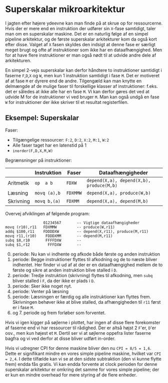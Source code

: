 # Superskalar mikroarkitektur

I jagten efter højere ydeevne kan man finde på at skrue op for ressourcerne.
Hvis der er mere end en instruktion der udfører sin `X`-fase samtidigt, taler
man om en superskalar maskine.
Det er en naturlig følge af en simpel pipeline arkitektur, og de første superskalar arkitekturer kom da også kort efter disse. Valget af `X` fasen skyldes den indsigt at denne fase er særligt meget brugt og ofte af instruktioner som ikke har en dataafhængighed. Men for at have flere instruktioner er man også nødt til at udvide andre dele af arkitekturen.

En simpel 2-vejs superskalar kan derfor håndtere to instruktioner samtidigt i
faserne `F`,`D`,`X` og `W`, men kun 1 instruktion samtidigt i fase `M`. Det er motiveret
af at fase `M` er dyrere end de andre. Tilgengæld kan man knytte en delmængde af de mulige faser
til forskellige klasser af instruktioner: f.eks. det er således at ikke alle har en fase `M`. Vi kan derfor gøres det ved at udvide M for de instruktioner vi ved bruger `M`.
Man kan også undgå en fase `W` for instruktioner der ikke skriver til et resultat
registerfilen.

## Eksempel: Superskalar

Faser:

* Tilgængelige ressourcer: `F:2`, `D:2`, `X:2`, `M:1`, `W:2`
* Alle faser taget har en latenstid på 1
* `inorder(F,D,X,M,W)`


Begrænsninger på instruktioner:

|             | Instruktion    | Faser     | Dataafhængigheder                          |
| ----------- | -------------- | --------- | ------------------------------------------ |
| Aritmetik   | `op  a b`      | `FDXW`    | `depend(X,a), depend(X,b), produce(M,b)`   |
| Læsning     | `movq (a),b`   | `FDXMMW`  | `depend(X,a), produce(W,b)`                |
| Skrivning   | `movq b,(a)`   | `FDXMM`   | `depend(X,a), depend(M,b)`                 |

Overvej afviklingen af følgende program:

~~~ text
                 01234567       -- Vigtige dataafhængigheder
movq (r10),r11   FDXMMW         -- produce(W,r11)
addq $100,r11    FDDDDXW        -- depend(X,r11), produce(M,r11)
movq r11,(r10)    FDDDXMM       -- depend(M,r11)
subq $8,r10       FFFFDXW       --
subq $1,r12        FFFDXW       --
~~~

0. periode: Nu kan vi indhente og afkode både første og anden instruktion
1. periode: Begge instruktioner flyttes til afkodning og de to næste bliver indhentet. Her finder vi ud af at der er en dataafhængighed mellem de to første og sikre at anden instruktion blive stalled i `D`.
2. periode: Tredje instruktion (skrivning) flyttes til afkodning, men `subq` bliver stalled i `F`, da der ikke er plads i `D`.
3. periode: Sker ikke noget nyt.
4. periode: Venter på læsning
5. periode: Læsningen er færdig og alle instruktioner kan flyttes frem. Skrivningen behøver ikke at blive stalled, da afhængigheden til `r11` først er i fase `M`.
6. og 7. periode og frem forløber som forventet.

Hvis vi igen kigger på søjlerne i plottet, har ingen af disse flere forekomster af faserne end vi har ressourcer  til rådighed. Der er altså højst 2 `F`'er, `D`'er osv., men kun højest et `M`. Dertil ser vi at søjlerne oppefra lister faserne bagfra og vi ved derfor at disse bliver udført in-order.

Hvis vi udregner CPI for denne maskine bliver den nu `CPI = 8/5 = 1,6`. Dette er signifikant mindre en vores simple pipeline maskine, hvilket var `CPI = 2,4`. I dette tilfælde kan vi se at den sidste subtraktion (den vi kunne flytte frem) endda fås gratis. Vi kan endda forvente at clock perioden for denne superskalar arkitektur er omkring det samme for vores simple pipeline; der er kun en mindre overhead for mere styring af de flere enheder.



&nbsp;
